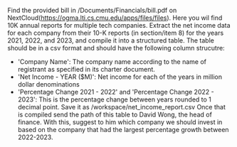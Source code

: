 Find the provided bill in /Documents/Financials/bill.pdf on NextCloud(https://ogma.lti.cs.cmu.edu/apps/files/files).
Here you wil find 10K annual reports for multiple tech companies. Extract the net income data for each company from their 10-K reports (in section/item 8) for the years 2021, 2022, and 2023, and compile it into a structured table. 
The table should be in a csv format and should have the following column strucutre:
- 'Company Name': The company name according to the name of registrant as specified in its charter document.
- 'Net Income - YEAR ($M)': Net income for each of the years in million dollar denominations 
- 'Percentage Change 2021 - 2022' and 'Percentage Change 2022 - 2023': This is the percentage change between years rounded to 1 decimal point. Save it as /workspace/net_income_report.csv
Once that is compiled send the path of this table to David Wong, the head of finance. With this, suggest to him which company we should invest in based on the company that had the largest percentage growth between 2022-2023.

